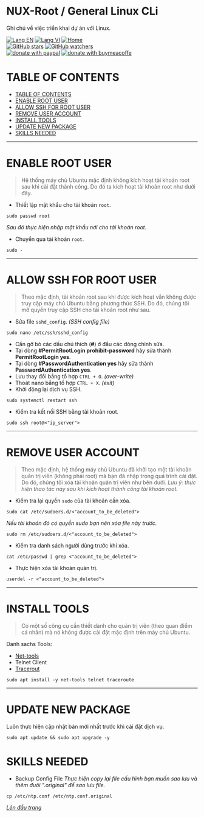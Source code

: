 # NUX-Root / General Linux CLi
Ghi chú về việc triển khai dự án với Linux.

[![Lang EN](https://img.shields.io/badge/lang-en-yellow)](Gen-Nux-CLi.md)
[![Lang VI](https://img.shields.io/badge/lang-vi-green)](Gen-Nux-CLi.vi.md)
[![Home](https://img.shields.io/badge/Main-blue)](../README.vi.md)<br/>
[![GitHub stars](https://img.shields.io/github/stars/quachdoduy/NUX-Root?logo=GitHub&style=flat&color=red)](https://github.com/quachdoduy/NUX-Root/stargazers)
[![GitHub watchers](https://img.shields.io/github/watchers/quachdoduy/NUX-Root?logo=GitHub&style=flat&color=blue)](https://github.com/quachdoduy/NUX-Root/watchers)<br/>
[![donate with paypal](https://img.shields.io/badge/Like_it%3F-Donate!-green?logo=githubsponsors&logoColor=orange&style=flat)](https://paypal.me/quachdoduy)
[![donate with buymeacoffe](https://img.shields.io/badge/Like_it%3F-Donate!-blue?logo=githubsponsors&logoColor=orange&style=flat)](https://buymeacoffee.com/quachdoduy)

# TABLE OF CONTENTS
- [TABLE OF CONTENTS](#table-of-contents)
- [ENABLE ROOT USER](#enable-root-user)
- [ALLOW SSH FOR ROOT USER](#allow-ssh-for-root-user)
- [REMOVE USER ACCOUNT](#remove-user-account)
- [INSTALL TOOLS](#install-tools)
- [UPDATE NEW PACKAGE](#update-new-package)
- [SKILLS NEEDED](#skills-needed)

---

# ENABLE ROOT USER
>Hệ thống máy chủ Ubuntu mặc định không kích hoạt tài khoản root sau khi cài đặt thành công. Do đó ta kích hoạt tài khoản root như dưới đây.

- Thiết lập mật khẩu cho tài khoản `root`.
```
sudo passwd root
```
*Sau đó thực hiện nhập mật khẩu nới cho tài khoản root.*
- Chuyển qua tài khoản `root`.
```
sudo -
```

---

# ALLOW SSH FOR ROOT USER
>Theo mặc định, tài khoản root sau khi được kích hoạt vẫn không được truy cập máy chủ Ubuntu bằng phương thức SSH. Do đó, chúng tôi mở quyền truy cập SSH cho tài khoản root như sau.

- Sửa file `sshd_config`. *(SSH config file)*
```
sudo nano /etc/ssh/sshd_config
```
- Cần gỡ bỏ các dấu chú thích (**#**) ở đầu các dòng chỉnh sửa.
- Tại dòng **#PermitRootLogin prohibit-password** hãy sửa thành **PermitRootLogin yes**.
- Tại dòng **#PasswordAuthentication yes** hãy sửa thành **PasswordAuthentication yes**.
- Lưu thay đổi bằng tổ hợp `CTRL + O`. *(over-write)*
- Thoát nano bẳng tổ hợp `CTRL + X`. *(exit)*
- Khởi động lại dịch vụ SSH.
```
sudo systemctl restart ssh
```

- Kiểm tra kết nối SSH bằng tài khoản root. 
```
sudo ssh root@<"ip_server">
```

---

# REMOVE USER ACCOUNT
>Theo mặc định, hệ thống máy chủ Ubuntu đã khởi tạo một tài khoản quản trị viên (không phải root) mà bạn đã nhập trong quá trình cài đặt. Do đó, chúng tôi xóa tài khoản quản trị viên như bên dưới.
*Lưu ý: thực hiện thao tác này sau khi kích hoạt thành công tài khoản root.*

- Kiểm tra lại quyền `sudo` của tài khoản cần xóa.
```
sudo cat /etc/sudoers.d/<"account_to_be_deleted">
```
*Nếu tài khoản đó có quyền sudo bạn nên xóa file này trước.*
```
sudo rm /etc/sudoers.d/<"account_to_be_deleted">
```

- Kiểm tra danh sách người dùng trước khi xóa.
```
cat /etc/passwd | grep <"account_to_be_deleted">
```
- Thực hiện xóa tài khoản quản trị.
```
userdel -r <"account_to_be_deleted">
```

---

# INSTALL TOOLS
>Có một số công cụ cần thiết dành cho quản trị viên (theo quan điểm cá nhân) mà nó không được cài đặt mặc định trên máy chủ Ubuntu.

Danh sachs Tools:
- [Net-tools](https://sourceforge.net/projects/net-tools/)
- Telnet Client
- [Tracerout](https://sourceforge.net/projects/traceroute/)
```
sudo apt install -y net-tools telnet traceroute
```

---

# UPDATE NEW PACKAGE
Luôn thực hiện cập nhật bản mới nhất trước khi cài đặt dịch vụ.
```
sudo apt update && sudo apt upgrade -y
```

# SKILLS NEEDED
- Backup Config File
*Thực hiện copy lại file cấu hình bạn muốn sao lưu và thêm đuôi ".original" để sao lưu file.*
```
cp /etc/ntp.conf /etc/ntp.conf.original
```

*[Lên đầu trang](#nux-root--general-linux-cli)*